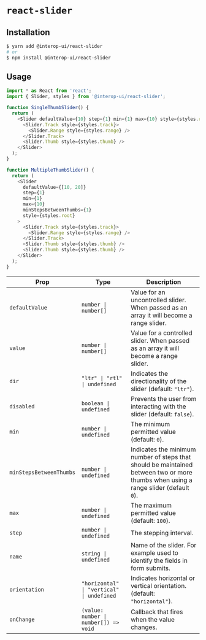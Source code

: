 # `react-slider`

## Installation

```sh
$ yarn add @interop-ui/react-slider
# or
$ npm install @interop-ui/react-slider
```

## Usage

```js
import * as React from 'react';
import { Slider, styles } from '@interop-ui/react-slider';

function SingleThumbSlider() {
  return (
    <Slider defaultValue={10} step={1} min={1} max={10} style={styles.root}>
      <Slider.Track style={styles.track}>
        <Slider.Range style={styles.range} />
      </Slider.Track>
      <Slider.Thumb style={styles.thumb} />
    </Slider>
  );
}

function MultipleThumbSlider() {
  return (
    <Slider
      defaultValue={[10, 20]}
      step={1}
      min={1}
      max={10}
      minStepsBetweenThumbs={1}
      style={styles.root}
    >
      <Slider.Track style={styles.track}>
        <Slider.Range style={styles.range} />
      </Slider.Track>
      <Slider.Thumb style={styles.thumb} />
      <Slider.Thumb style={styles.thumb} />
    </Slider>
  );
}
```

| Prop                    | Type                                      | Description                                                                                                                         |
| ----------------------- | ----------------------------------------- | ----------------------------------------------------------------------------------------------------------------------------------- |
| `defaultValue`          | `number \| number[]`                      | Value for an uncontrolled slider. When passed as an array it will become a range slider.                                            |
| `value`                 | `number \| number[]`                      | Value for a controlled slider. When passed as an array it will become a range slider.                                               |
| `dir`                   | `"ltr" \| "rtl" \| undefined`             | Indicates the directionality of the slider (default: `"ltr"`).                                                                      |
| `disabled`              | `boolean \| undefined`                    | Prevents the user from interacting with the slider (default: `false`).                                                              |
| `min`                   | `number \| undefined`                     | The minimum permitted value (default: `0`).                                                                                         |
| `minStepsBetweenThumbs` | `number \| undefined`                     | Indicates the minimum number of steps that should be maintained between two or more thumbs when using a range slider (default `0`). |
| `max`                   | `number \| undefined`                     | The maximum permitted value (default: `100`).                                                                                       |
| `step`                  | `number \| undefined`                     | The stepping interval.                                                                                                              |
| `name`                  | `string \| undefined`                     | Name of the slider. For example used to identify the fields in form submits.                                                        |
| `orientation`           | `"horizontal" \| "vertical" \| undefined` | Indicates horizontal or vertical orientation. (default: `"horizontal"`).                                                            |
| `onChange`              | `(value: number \| number[]) => void`     | Callback that fires when the value changes.                                                                                         |
